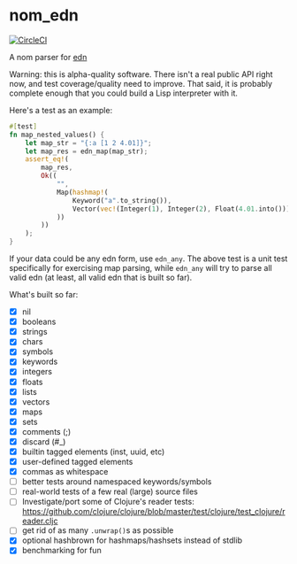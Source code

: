 # nom_edn

[![CircleCI](https://circleci.com/gh/ckampfe/nom_edn.svg?style=svg)](https://circleci.com/gh/ckampfe/nom_edn)

A nom parser for [edn](https://github.com/edn-format/edn)

Warning: this is alpha-quality software.
There isn't a real public API right now,
and test coverage/quality need to improve.
That said, it is probably complete enough that you could
build a Lisp interpreter with it.

Here's a test as an example:

```rust
#[test]
fn map_nested_values() {
    let map_str = "{:a [1 2 4.01]}";
    let map_res = edn_map(map_str);
    assert_eq!(
        map_res,
        Ok((
            "",
            Map(hashmap!(
                Keyword("a".to_string()),
                Vector(vec!(Integer(1), Integer(2), Float(4.01.into())))
            ))
        ))
    );
}
```

If your data could be any edn form, use `edn_any`.
The above test is a unit test specifically for exercising map parsing,
while `edn_any` will try to parse all valid edn (at least, all valid edn that is built so far).

What's built so far:

- [x] nil
- [x] booleans
- [x] strings
- [x] chars
- [x] symbols
- [x] keywords
- [x] integers
- [x] floats
- [x] lists
- [x] vectors
- [x] maps
- [x] sets
- [x] comments (;)
- [x] discard (#\_)
- [x] builtin tagged elements (inst, uuid, etc)
- [x] user-defined tagged elements
- [x] commas as whitespace
- [ ] better tests around namespaced keywords/symbols
- [ ] real-world tests of a few real (large) source files
- [ ] Investigate/port some of Clojure's reader tests: https://github.com/clojure/clojure/blob/master/test/clojure/test_clojure/reader.cljc
- [ ] get rid of as many `.unwrap()`s as possible
- [x] optional hashbrown for hashmaps/hashsets instead of stdlib
- [x] benchmarking for fun
